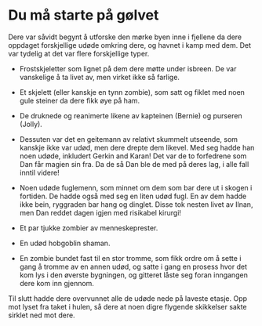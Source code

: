 # Du må starte på gølvet

Dere var såvidt begynt å utforske den mørke byen inne i fjellene da dere oppdaget forskjellige udøde omkring dere, og havnet i kamp med dem. Det var tydelig at det var flere forskjellige typer. 

* Frostskjeletter som lignet på dem dere møtte under isbreen. De var vanskelige å ta livet av, men virket ikke så farlige.

* Et skjelett (eller kanskje en tynn zombie), som satt og fiklet med noen gule steiner da dere fikk øye på ham.

* De druknede og reanimerte likene av kapteinen (Bernie) og purseren (Jolly). 

* Dessuten var det en geitemann av relativt skummelt utseende, som kanskje ikke var udød, men dere drepte dem likevel. Med seg hadde han noen udøde, inkludert Gerkin and Karan! Det var de to forfedrene som Dan får magien sin fra. Da de så Dan ble de med på deres lag, i alle fall inntil videre!

* Noen udøde fuglemenn, som minnet om dem som bar dere ut i skogen i fortiden. De hadde også med seg en liten udød fugl. En av dem hadde ikke bein, ryggraden bar hang og dinglet. Disse tok nesten livet av Ilnan, men Dan reddet dagen igjen med risikabel kirurgi! 

* Et par tjukke zombier av menneskeprester. 

* En udød hobgoblin shaman.

* En zombie bundet fast til en stor tromme, som fikk ordre om å sette i gang å tromme av en annen udød, og satte i gang en prosess hvor det kom lys i den øverste bygningen, og gitteret låste seg foran inngangen dere kom inn gjennom.

Til slutt hadde dere overvunnet alle de udøde nede på laveste etasje. Opp mot lyset fra taket i hulen, så dere at noen digre flygende skikkelser sakte sirklet ned mot dere.




